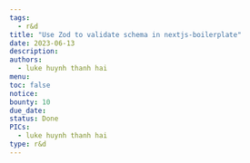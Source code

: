```yaml
---
tags:
  - r&d
title: "Use Zod to validate schema in nextjs-boilerplate"
date: 2023-06-13
description:
authors:
  - luke huynh thanh hai
menu:
toc: false
notice:
bounty: 10
due_date:
status: Done
PICs:
  - luke huynh thanh hai
type: r&d
---
```

